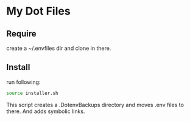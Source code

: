 # My Dot Files

## Require

create a ~/.envfiles dir and clone in there.

## Install

run following:

```bash
source installer.sh
```

This script creates a .DotenvBackups directory and moves .env files to there.
And adds symbolic links.
